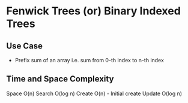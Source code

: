 # Fenwick Trees (or) Binary Indexed Trees



## Use Case
* Prefix sum of an array i.e. sum from 0-th index to n-th index

## Time and Space Complexity
Space O(n)
Search O(log n)
Create O(n) - Initial create
Update O(log n)
